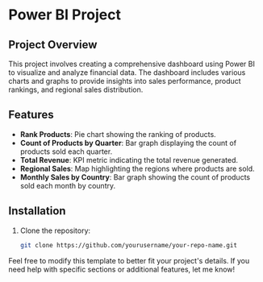 # Power BI Project

## Project Overview
This project involves creating a comprehensive dashboard using Power BI to visualize and analyze financial data. The dashboard includes various charts and graphs to provide insights into sales performance, product rankings, and regional sales distribution.

## Features
- **Rank Products**: Pie chart showing the ranking of products.
- **Count of Products by Quarter**: Bar graph displaying the count of products sold each quarter.
- **Total Revenue**: KPI metric indicating the total revenue generated.
- **Regional Sales**: Map highlighting the regions where products are sold.
- **Monthly Sales by Country**: Bar graph showing the count of products sold each month by country.

## Installation
1. Clone the repository:
   ```bash
   git clone https://github.com/yourusername/your-repo-name.git

Feel free to modify this template to better fit your project's details. If you need help with specific sections or additional features, let me know!
